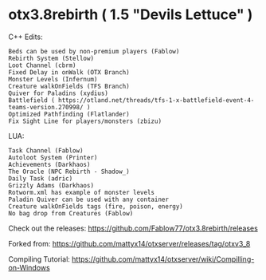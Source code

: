 # otx3.8rebirth ( 1.5 "Devils Lettuce" )

C++ Edits:

    Beds can be used by non-premium players (Fablow)
    Rebirth System (Stellow)
    Loot Channel (cbrm)
    Fixed Delay in onWalk (OTX Branch)
    Monster Levels (Infernum)
    Creature walkOnFields (TFS Branch)
    Quiver for Paladins (xydius)
    Battlefield ( https://otland.net/threads/tfs-1-x-battlefield-event-4-teams-version.270998/ )
    Optimized Pathfinding (Flatlander)
    Fix Sight Line for players/monsters (zbizu)
	
	
	

LUA:

    Task Channel (Fablow)
    Autoloot System (Printer)
    Achievements (Darkhaos)
    The Oracle (NPC Rebirth - Shadow_)
    Daily Task (adric)
    Grizzly Adams (Darkhaos)
    Rotworm.xml has example of monster levels
    Paladin Quiver can be used with any container
    Creature walkOnFields tags (fire, poison, energy)
    No bag drop from Creatures (Fablow)
  
	
Check out the releases:
https://github.com/Fablow77/otx3.8rebirth/releases

Forked from: https://github.com/mattyx14/otxserver/releases/tag/otxv3_8


Compiling Tutorial: https://github.com/mattyx14/otxserver/wiki/Compilling-on-Windows
